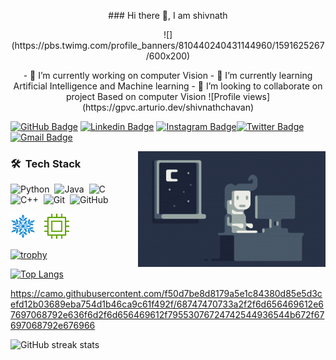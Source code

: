 <p align='center'>
### Hi there 👋, I am shivnath
</p> 
 <p align='center'>
![](https://pbs.twimg.com/profile_banners/810440240431144960/1591625267/600x200)
 </p> 
<p align='center'>
- 🔭 I’m currently working on computer Vision 
- 🌱 I’m currently learning Artificial Intelligence and Machine learning 
- 👯 I’m looking to collaborate on project Based on computer Vision 
![Profile views](https://gpvc.arturio.dev/shivnathchavan)  
 </p> 

<p align="left"> 

[![GitHub Badge](https://img.shields.io/badge/-github-24292e?style=flat-circle&labelColor=24292e&logo=github&logoColor=white&link=https://github.com/shivnathchavan)](https://github.com/shivnathchavan) [![Linkedin Badge](https://img.shields.io/badge/-linkedin-blue?style=flat-circle&logo=Linkedin&logoColor=white&link=https:////www.linkedin.com/in/shivnath-chavan-shiva111)](https://www.linkedin.com/in/shivnath-chavan-shiva111) [![Instagram Badge](https://img.shields.io/badge/-Instagram-e02c73?style=flat-circle&labelColor=e02c73&logo=Instagram&logoColor=white&link=https://www.instagram.com/sh1vnth/?hl=en)](https://www.instagram.com/sh1vnth/?hl=en)[![Twitter Badge](https://img.shields.io/badge/-Twitter-1ca0f1?style=flat-circle&labelColor=1ca0f1&logo=twitter&logoColor=white&link=https://twitter.com/ChavanShivnath)](https://twitter.com/ChavanShivnath) [![Gmail Badge](https://img.shields.io/badge/-GMail-d54b3d?style=flat-circle&labelColor=d54b3d&logo=gmail&logoColor=white&link=mailto:shivnathchavan101@gmail.com)](mailto:shivnathchavan101@gmail.com) 


</p> 


<img alt="Night Coding" src="https://raw.githubusercontent.com/AVS1508/AVS1508/master/assets/Night-Coding.gif" align="right"/>

### 🛠 &nbsp;Tech Stack

![Python](https://img.shields.io/badge/-Python-05122A?style=flat&logo=python)&nbsp;
![Java](https://img.shields.io/badge/-Java-05122A?style=flat&logo=Java&logoColor=FFA518)&nbsp;
![C](https://img.shields.io/badge/-C-05122A?style=flat&logo=C&logoColor=A8B9CC)&nbsp;
![C++](https://img.shields.io/badge/-C++-05122A?style=flat&logo=C%2B%2B&logoColor=00599C)&nbsp;
![Git](https://img.shields.io/badge/-Git-05122A?style=flat&logo=git)&nbsp;
![GitHub](https://img.shields.io/badge/-GitHub-05122A?style=flat&logo=github)&nbsp;


 
<a href='https://archiveprogram.github.com/'><img src='https://raw.githubusercontent.com/acervenky/animated-github-badges/master/assets/acbadge.gif' width='40' height='40'></a> <a href='https://docs.github.com/en/developers'><img src='https://raw.githubusercontent.com/acervenky/animated-github-badges/master/assets/devbadge.gif' width='40' height='40'></a> 

[![trophy](https://github-profile-trophy.vercel.app/?username=shivnathchavan)](https://github.com/ryo-ma/github-profile-trophy)

[![Top Langs](https://github-readme-stats.vercel.app/api/top-langs/?username=shivnathchavan)](https://github.com/anuraghazra/github-readme-stats)


https://camo.githubusercontent.com/f50d7be8d8179a5e1c84380d85e5d3cefd12b03689eba754d1b46ca9c61f492f/68747470733a2f2f6d656469612e67697068792e636f6d2f6d656469612f79553076724742544936544b672f67697068792e676966




![GitHub streak stats](https://github-readme-streak-stats.herokuapp.com/?user=shivnathchavan)  


